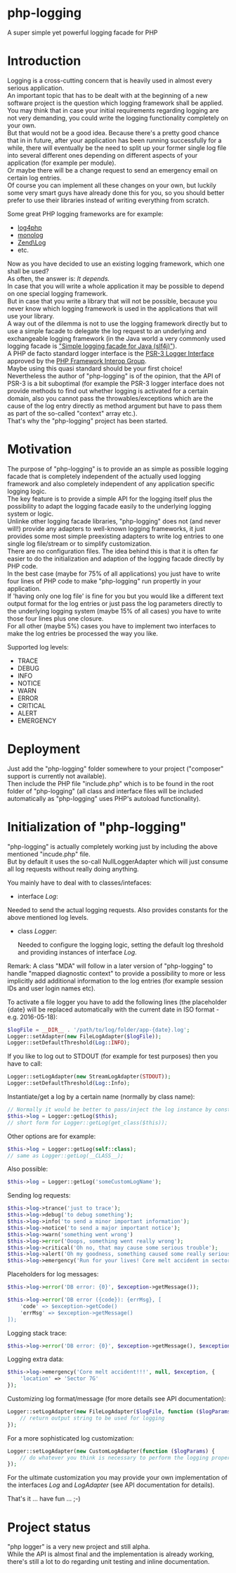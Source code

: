 # php-logging

A super simple yet powerful logging facade for PHP

# Introduction

Logging is a cross-cutting concern that is heavily used in almost every
serious application.<br>
An important topic that has to be dealt with at the beginning of a new software
project is the question which logging framework shall be applied.<br>
You may think that in case your initial requirements regarding logging
are not very demanding, you could write the logging functionality completely
on your own.<br>
But that would not be a good idea. Because there's a pretty good chance that in
in future, after your application  has been running successfully for a while,
there will eventually be the need to split up your former single log file into
several different ones depending on different aspects of your application
(for example per module).<br>
Or maybe there will be a change request to send an emergency email on certain
log entries.<br>
Of course you can implement all these changes on your own, but luckily some
very smart guys have already done this for you, so you should better prefer
to use their libraries instead of writing everything from scratch.<br>

Some great PHP logging frameworks are for example:

* [log4php](https://logging.apache.org/log4php)
* [monolog](https://github.com/Seldaek/monolog)
* [Zend\Log](http://framework.zend.com/manual/current/en/modules/zend.log.overview.html)
* etc.

Now as you have decided to use an existing logging framework, which one shall
be used?<br>
As often, the answer is: *It depends.*<br>
In case that you will write a whole application it may be possible to depend
on one special logging framework.<br>
But in case that you write a library that will not be possible, because you
never know which logging framework is used in the applications that will use
your library.<br>
A way out of the dilemma is not to use the logging framework directly but to use
a simple facade to delegate the log request to an underlying and exchangeable
logging framework (in the Java world a very commonly used logging facade is
["Simple logging facade for Java (slf4j)"](http://www.slf4j.org)).<br>
A PHP de facto standard logger interface is the
[PSR-3 Logger Interface](https://github.com/php-fig/fig-standards/blob/master/accepted/PSR-3-logger-interface.md)
approved by the [PHP Framework Interop Group](https://en.wikipedia.org/wiki/PHP_Standard_Recommendation).<br>
Maybe using this quasi standard should be your first choice!<br>
Nevertheless the author of "php-logging" is of the opinion, that the API of
PSR-3 is a bit suboptimal (for example the PSR-3 logger interface does not
provide methods to find out whether logging is activated for a certain domain,
also you cannot pass the throwables/exceptions which are the cause of the log
entry directly as method argument but have to pass them as part of the
so-called "context" array etc.).<br>
That's why the "php-logging" project has been started.

# Motivation

The purpose of "php-logging" is to provide an as simple as possible logging
facade that is completely independent of the actually used logging framework
and also completely independent of any application specific logging logic.<br>
The key feature is to provide a simple API for the logging itself plus the
possibility to adapt the logging facade easily to the underlying logging
system or logic.<br>
Unlinke other logging facade libraries, "php-logging" does not
(and never will!) provide any adapters to well-known logging frameworks, it just
provides some most simple preexisting adapters to write log entries to one single
log file/stream or to simplify customization.<br>
There are no configuration files. The idea behind this is that it is often far
easier to do the initialization and adaption of the logging facade directly
by PHP code.<br>
In the best case (maybe for 75% of all applications) you just have to write
four lines of PHP code to make "php-logging" run propertly in your
application.<br>
If 'having only one log file' is fine for you but you would like a different
text output format for the log entries or just pass the log parameters directly
to the underlying logging system (maybe 15% of all cases) you have to write
those four lines plus one closure.<br>
For all other (maybe 5%) cases you have to implement two interfaces to
make the log entries be processed the way you like.

Supported log levels:

* TRACE
* DEBUG
* INFO
* NOTICE
* WARN
* ERROR
* CRITICAL
* ALERT
* EMERGENCY


# Deployment

Just add the "php-logging" folder somewhere to your project
("composer" support is currently not available).<br>
Then include the PHP file "include.php" which is to be found in the root
folder of  "php-logging" (all class and interface files will be included
automatically as "php-logging" uses PHP's autoload functionality).

# Initialization of "php-logging"

"php-logging" is actually completely working just by including the above
mentioned "incude.php" file.<br>
But by default it uses the so-call NullLoggerAdapter which will just consume
all log requests without really doing anything.

You mainly have to deal with to classes/intefaces:

*  interface *Log*:

  Needed to send the actual logging requests.
  Also provides constants for the above mentioned log levels.

* class *Logger*:

  Needed to configure the logging logic, setting the default log threshold
  and providing instances of interface
  *Log*.

Remark: A class "MDA" will follow in a later version of "php-logging" to handle
"mapped diagnostic context" to provide a possibility to more or less
implicitly add additional information to the log entries (for example session
IDs and user login names etc).

To activate a file logger you have to add the following lines (the placeholder
{date} will be replaced automatically with the current date in ISO format -
e.g. 2016-05-18):

```php
$logFile = __DIR__ . '/path/to/log/folder/app-{date}.log';
Logger::setAdapter(new FileLogAdapter($logFile));
Logger::setDefaultThreshold(Log::INFO);
```

If you like to log out to STDOUT (for example for test purposes) then you
have to call:

```php
Logger::setLogAdapter(new StreamLogAdapter(STDOUT));
Logger::setDefaultThreshold(Log::Info);
```
Instantiate/get a log by a certain name (normally by class name):

```php
// Normally it would be better to pass/inject the log instance by constructor
$this->log = Logger::getLog($this);
// short form for Logger::getLog(get_class($this));
```
Other options are for example:

```php
$this->log = Logger::getLog(self::class);
// same as Logger::getLog(__CLASS__);
```
Also possible:

```php
$this->log = Logger::getLog('someCustomLogName');
```

Sending log requests:

```php
$this->log->trance('just to trace');
$this->log->debug('to debug something');
$this->log->info('to send a minor important information');
$this->log->notice('to send a major important notice');
$this->log->warn('something went wrong')
$this->log->error('Ooops, something went really wrong');
$this->log->critical('Oh no, that may cause some serious trouble');
$this->log->alert('Oh my goodness, something caused some really serious trouble');
$this->log->emergency('Run for your lives! Core melt accident in sector 7G!!!');
```
Placeholders for log messages:

```php
$this->log->error('DB error: {0}', $exception->getMessage());

$this->log->error('DB error ({code}): {errMsg}, [
    'code' => $exception->getCode()
    'errMsg' => $exception->getMessage()
]);

```
Logging stack trace:

```php
$this->log->error('DB error: {0}', $exception->getMessage(), $exception);
```
Logging extra data:

```php
$this->log->emergency('Core melt accident!!!', null, $exception, {
    'location' => 'Sector 7G'
});
```

Customizing log format/message (for more details see API documentation):

```php
Logger::setLogAdapter(new FileLogAdapter($logFile, function ($logParams) {
    // return output string to be used for logging
});
```

For a more sophisticated log customization:

```php
Logger::setLogAdapter(new CustomLogAdapter(function ($logParams) {
    // do whatever you think is necessary to perform the logging properly
});
```

For the ultimate customization you may provide your own implementation of
the interfaces *Log* and *LogAdapter* (see API documentation for details).

That's it ... have fun ... ;-)

# Project status

"php logger" is a very new project and still alpha.<br/>
While the API is almost final and the implementation is already working, there's
still a lot to do regarding unit testing and inline documentation.

